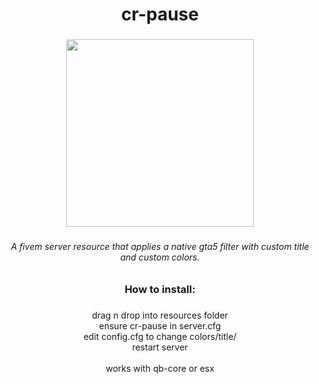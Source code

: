 <h1 align="center">cr-pause</h1>

###

<div align="center">
  <img height="300" src="https://i.ibb.co/pXQ0qB2/cr-pause.png"  />
</div>

###

<h6 align="center">A fivem server resource that applies a native gta5 filter with custom title and custom colors.</h6>

###

<h3 align="center">How to install:</h3>

###

<p align="center">drag n drop into resources folder<br>ensure cr-pause in server.cfg<br>edit config.cfg to change colors/title/<br>restart server <br><br>works with qb-core or esx</p>

###
